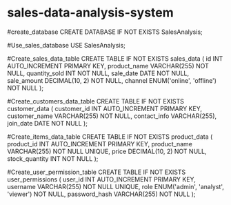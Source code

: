 # sales-data-analysis-system
#create_database
CREATE DATABASE IF NOT EXISTS SalesAnalysis;

#Use_sales_database
USE SalesAnalysis;

#Create_sales_data_table
CREATE TABLE IF NOT EXISTS sales_data (
    id INT AUTO_INCREMENT PRIMARY KEY,
    product_name VARCHAR(255) NOT NULL,
    quantity_sold INT NOT NULL,
    sale_date DATE NOT NULL,
    sale_amount DECIMAL(10, 2) NOT NULL,
    channel ENUM('online', 'offline') NOT NULL
);

#Create_customers_data_table
CREATE TABLE IF NOT EXISTS customer_data (
    customer_id INT AUTO_INCREMENT PRIMARY KEY,
    customer_name VARCHAR(255) NOT NULL,
    contact_info VARCHAR(255),
    join_date DATE NOT NULL
);

#Create_items_data_table
CREATE TABLE IF NOT EXISTS product_data (
    product_id INT AUTO_INCREMENT PRIMARY KEY,
    product_name VARCHAR(255) NOT NULL UNIQUE,
    price DECIMAL(10, 2) NOT NULL,
    stock_quantity INT NOT NULL
);

#Create_user_permission_table
CREATE TABLE IF NOT EXISTS user_permissions (
    user_id INT AUTO_INCREMENT PRIMARY KEY,
    username VARCHAR(255) NOT NULL UNIQUE,
    role ENUM('admin', 'analyst', 'viewer') NOT NULL,
    password_hash VARCHAR(255) NOT NULL
);
